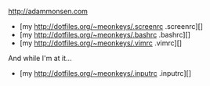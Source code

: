 http://adammonsen.com

* [my http://dotfiles.org/~meonkeys/.screenrc .screenrc][]
* [my http://dotfiles.org/~meonkeys/.bashrc .bashrc][]
* [my http://dotfiles.org/~meonkeys/.vimrc .vimrc][]

And while I'm at it...

* [my http://dotfiles.org/~meonkeys/.inputrc .inputrc][]
